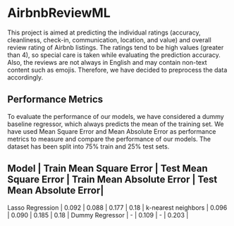 # AirbnbReviewML
This project is aimed at predicting the individual ratings (accuracy, cleanliness, check-in, communication, location, and value) and overall review rating of Airbnb listings. The ratings tend to be high values (greater than 4), so special care is taken while evaluating the prediction accuracy. Also, the reviews are not always in English and may contain non-text content such as emojis. Therefore, we have decided to preprocess the data accordingly.

## Performance Metrics ##
To evaluate the performance of our models, we have considered a dummy baseline regressor, which always predicts the mean of the training set. We have used Mean Square Error and Mean Absolute Error as performance metrics to measure and compare the performance of our models. The dataset has been split into 75% train and 25% test sets.

Model	              | Train Mean Square Error |	Test Mean Square Error | Train Mean Absolute Error | Test Mean Absolute Error|
---------------------------------------------------------------------------------------------------------------------------------
Lasso Regression    |	0.092                   |  0.088	               | 0.177                     | 0.18                    |
k-nearest neighbors |	0.096	                  |  0.090                 | 0.185                     | 0.18                    |
Dummy Regressor	    | -	                      |  0.109                 | 	-                        | 0.203                   |
